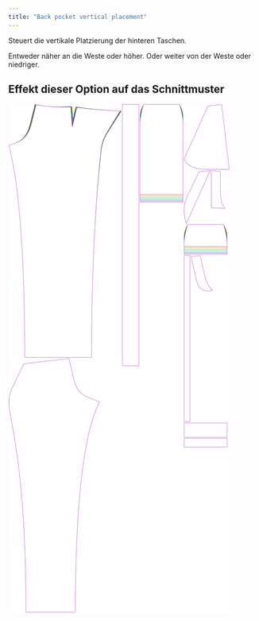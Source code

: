 ```yaml
---
title: "Back pocket vertical placement"
---
```


Steuert die vertikale Platzierung der hinteren Taschen.

Entweder näher an die Weste oder höher. Oder weiter von der Weste oder niedriger.

## Effekt dieser Option auf das Schnittmuster

![Dieses Bild zeigt den Effekt dieser Option, indem es mehrere Varianten überlagert, die einen anderen Wert für diese Option haben](charlie_backpocketverticalplacement_sample.svg "Effekt dieser Option auf das Schnittmuster")
